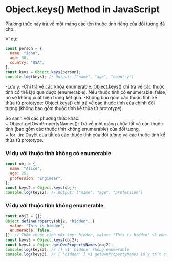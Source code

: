 <h1 class="title">Object.keys() Method in JavaScript</h1>
<p>Phương thức này trả về một mảng các tên thuộc tính riêng của đối tượng đã cho.</p>

<p>Ví dụ: </p>

```javascript
const person = {
  name: "John",
  age: 30,
  country: "USA",
};
const keys = Object.keys(person);
console.log(keys); // Output: ["name", "age", "country"]
```


-Lưu ý:
  -Chỉ trả về các khóa enumerable: Object.keys() chỉ trả về các thuộc tính có thể lặp qua được (enumerable). Nếu thuộc tính có enumerable: false, nó sẽ không xuất hiện trong kết quả.
  -Không bao gồm các thuộc tính kế thừa từ prototype: Object.keys() chỉ trả về các thuộc tính của chính đối tượng (không bao gồm thuộc tính kế thừa từ prototype).


<p>
  So sánh với các phương thức khác:
    </br> + Object.getOwnPropertyNames(): Trả về một mảng chứa tất cả các thuộc tính (bao gồm các thuộc tính không enumerable) của đối tượng.
    </br> + for...in: Duyệt qua tất cả các thuộc tính của đối tượng và các thuộc tính kế thừa từ prototype.
</p>

<h3 class="text_h3">Ví dụ với thuộc tính không có enumerable</h3>

```javascript
const obj = {
  name: "Alice",
  age: 25,
  profession: "Engineer",
};
const keys2 = Object.keys(obj);
console.log(keys2); // Output: ["name", "age", "profession"]
```

<h3 class="text_h3">Ví dụ với thuộc tính không enumerable</h3>

```javascript
const obj2 = {};
Object.defineProperty(obj2, "hidden", {
  value: "This is hidden",
  enumerable: false,
}); // Thêm thuộc tính với key: hidden, value: "This is hidden" và enumerable: false
const keys3 = Object.keys(obj2);
const keys4 = Object.getOwnPropertyNames(obj2);
console.log(keys3); // [] vì 'hidden' không enumerable
console.log(keys3); // [ 'hidden' ] vì getOwnPropertyNames lấy tất cả key dù có enumerable là false hay true
```
